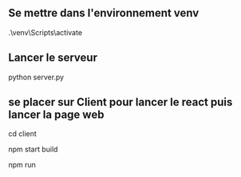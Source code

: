 
## Se mettre dans l'environnement venv 

 .\venv\Scripts\activate

## Lancer le serveur

python server.py

## se placer sur Client pour lancer le react puis lancer la page web

cd client

npm start build

npm run


